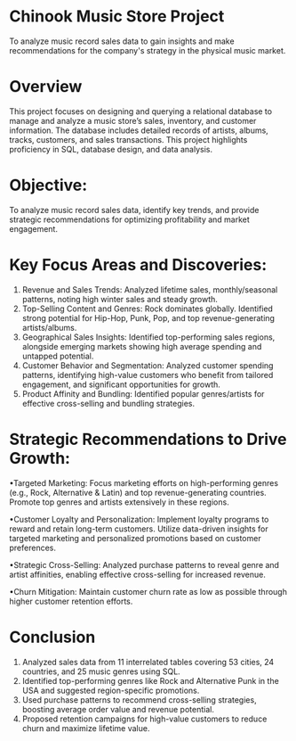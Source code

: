 # Chinook Music Store Project
To analyze music record sales data to gain insights and make recommendations for the company's strategy in the physical music market.

# Overview
This project focuses on designing and querying a relational database to manage and analyze a music store’s sales, inventory, and customer information. The database includes detailed records of artists, albums, tracks, customers, and sales transactions. This project highlights proficiency in SQL, database design, and data analysis.

# Objective: 
To analyze music record sales data, identify key trends, and provide strategic recommendations for optimizing profitability and market engagement.

# Key Focus Areas and Discoveries:
1. Revenue and Sales Trends: Analyzed lifetime sales, monthly/seasonal patterns, noting high winter sales and steady growth. 
2. Top-Selling Content and Genres: Rock dominates globally. Identified strong potential for Hip-Hop, Punk, Pop, and top revenue-generating artists/albums. 
3. Geographical Sales Insights: Identified top-performing sales regions, alongside emerging markets showing high average spending and untapped potential.
4. Customer Behavior and Segmentation: Analyzed customer spending patterns, identifying high-value customers who benefit from tailored engagement, and significant opportunities for growth.
5. Product Affinity and Bundling: Identified popular genres/artists for effective cross-selling and bundling strategies.

# Strategic Recommendations to Drive Growth:
•Targeted Marketing: Focus marketing efforts on high-performing genres (e.g., Rock, Alternative & Latin) and top revenue-generating countries. Promote top genres and artists extensively in these regions.

•Customer Loyalty and Personalization: Implement loyalty programs to reward and retain long-term customers. Utilize data-driven insights for targeted marketing and personalized promotions based on customer preferences.

•Strategic Cross-Selling: Analyzed purchase patterns to reveal genre and artist affinities, enabling effective cross-selling for increased revenue.

•Churn Mitigation: Maintain customer churn rate as low as possible through higher customer retention efforts.

# Conclusion
1. Analyzed sales data from 11 interrelated tables covering 53 cities, 24 countries, and 25 music genres using SQL.
2. Identified top-performing genres like Rock and Alternative Punk in the USA and suggested region-specific promotions.
3. Used purchase patterns to recommend cross-selling strategies, boosting average order value and revenue potential.
4. Proposed retention campaigns for high-value customers to reduce churn and maximize lifetime value.
